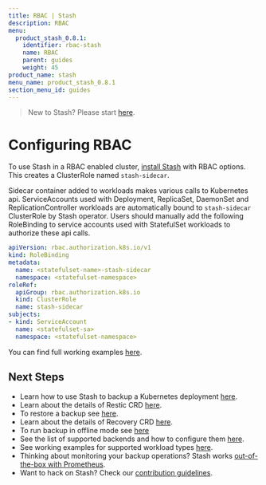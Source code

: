```yaml
---
title: RBAC | Stash
description: RBAC
menu:
  product_stash_0.8.1:
    identifier: rbac-stash
    name: RBAC
    parent: guides
    weight: 45
product_name: stash
menu_name: product_stash_0.8.1
section_menu_id: guides
---
```

> New to Stash? Please start [here](/products/stash/0.8.1/concepts/README).

# Configuring RBAC

To use Stash in a RBAC enabled cluster, [install Stash](/products/stash/0.8.1/setup/install) with RBAC options. This creates a ClusterRole named `stash-sidecar`.

Sidecar container added to workloads makes various calls to Kubernetes api. ServiceAccounts used with Deployment, ReplicaSet, DaemonSet and ReplicationController workloads are automatically bound to `stash-sidecar` ClusterRole by Stash operator. Users should manually add the following RoleBinding to service accounts used with StatefulSet workloads to authorize these api calls.

```yaml
apiVersion: rbac.authorization.k8s.io/v1
kind: RoleBinding
metadata:
  name: <statefulset-name>-stash-sidecar
  namespace: <statefulset-namespace>
roleRef:
  apiGroup: rbac.authorization.k8s.io
  kind: ClusterRole
  name: stash-sidecar
subjects:
- kind: ServiceAccount
  name: <statefulset-sa>
  namespace: <statefulset-namespace>
```

You can find full working examples [here](/products/stash/0.8.1/guides/workloads).

## Next Steps

- Learn how to use Stash to backup a Kubernetes deployment [here](/products/stash/0.8.1/guides/backup).
- Learn about the details of Restic CRD [here](/products/stash/0.8.1/concepts/crds/restic).
- To restore a backup see [here](/products/stash/0.8.1/guides/restore).
- Learn about the details of Recovery CRD [here](/products/stash/0.8.1/concepts/crds/recovery).
- To run backup in offline mode see [here](/products/stash/0.8.1/guides/offline_backup)
- See the list of supported backends and how to configure them [here](/products/stash/0.8.1/guides/backends/overview).
- See working examples for supported workload types [here](/products/stash/0.8.1/guides/workloads).
- Thinking about monitoring your backup operations? Stash works [out-of-the-box with Prometheus](/products/stash/0.8.1/guides/monitoring/overview).
- Want to hack on Stash? Check our [contribution guidelines](/products/stash/0.8.1/CONTRIBUTING).
